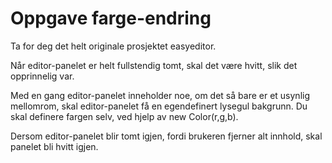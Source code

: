 # Oppgave farge-endring 
Ta for deg det helt originale prosjektet easyeditor.

Når editor-panelet er helt fullstendig tomt, skal det være hvitt, slik det opprinnelig var.

Med en gang editor-panelet inneholder noe, om det så bare er et usynlig mellomrom, skal editor-panelet få en egendefinert lysegul bakgrunn. Du skal definere fargen selv, ved hjelp av new Color(r,g,b).

Dersom editor-panelet blir tomt igjen, fordi brukeren fjerner alt innhold, skal panelet bli hvitt igjen.